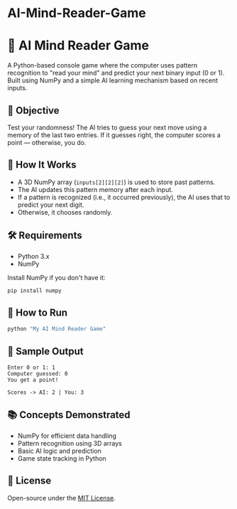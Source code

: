 # AI-Mind-Reader-Game
# 🧠 AI Mind Reader Game

A Python-based console game where the computer uses pattern recognition to "read your mind" and predict your next binary input (0 or 1). Built using NumPy and a simple AI learning mechanism based on recent inputs.

## 🎯 Objective

Test your randomness! The AI tries to guess your next move using a memory of the last two entries. If it guesses right, the computer scores a point — otherwise, you do.

## 🧠 How It Works

* A 3D NumPy array (`inputs[2][2][2]`) is used to store past patterns.
* The AI updates this pattern memory after each input.
* If a pattern is recognized (i.e., it occurred previously), the AI uses that to predict your next digit.
* Otherwise, it chooses randomly.

## 🛠️ Requirements

* Python 3.x
* NumPy

Install NumPy if you don't have it:

```bash
pip install numpy
```

## 🚀 How to Run

```bash
python "My AI Mind Reader Game"
```

## 📸 Sample Output

```
Enter 0 or 1: 1  
Computer guessed: 0  
You get a point!

Scores -> AI: 2 | You: 3
```

## 📚 Concepts Demonstrated

* NumPy for efficient data handling
* Pattern recognition using 3D arrays
* Basic AI logic and prediction
* Game state tracking in Python

## 📄 License

Open-source under the [MIT License](LICENSE).

